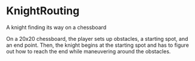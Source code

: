 # KnightRouting
A knight finding its way on a chessboard


On a 20x20 chessboard, the player sets up obstacles, a starting spot, and an end point. Then, the knight begins at the starting spot and has to figure out how to reach the end while maneuvering around the obstacles.
